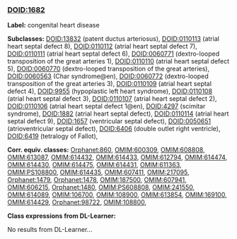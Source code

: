
### [DOID:1682](http://purl.obolibrary.org/obo/DOID_1682)
**Label:** congenital heart disease

**Subclasses:** [DOID:13832](http://purl.obolibrary.org/obo/DOID_13832) (patent ductus arteriosus), [DOID:0110113](http://purl.obolibrary.org/obo/DOID_0110113) (atrial heart septal defect 8), [DOID:0110112](http://purl.obolibrary.org/obo/DOID_0110112) (atrial heart septal defect 7), [DOID:0110111](http://purl.obolibrary.org/obo/DOID_0110111) (atrial heart septal defect 6), [DOID:0060771](http://purl.obolibrary.org/obo/DOID_0060771) (dextro-looped transposition of the great arteries 1), [DOID:0110110](http://purl.obolibrary.org/obo/DOID_0110110) (atrial heart septal defect 5), [DOID:0060770](http://purl.obolibrary.org/obo/DOID_0060770) (dextro-looped transposition of the great arteries), [DOID:0060563](http://purl.obolibrary.org/obo/DOID_0060563) (Char syndrome@en), [DOID:0060772](http://purl.obolibrary.org/obo/DOID_0060772) (dextro-looped transposition of the great arteries 3), [DOID:0110109](http://purl.obolibrary.org/obo/DOID_0110109) (atrial heart septal defect 4), [DOID:9955](http://purl.obolibrary.org/obo/DOID_9955) (hypoplastic left heart syndrome), [DOID:0110108](http://purl.obolibrary.org/obo/DOID_0110108) (atrial heart septal defect 3), [DOID:0110107](http://purl.obolibrary.org/obo/DOID_0110107) (atrial heart septal defect 2), [DOID:0110106](http://purl.obolibrary.org/obo/DOID_0110106) (atrial heart septal defect 1@en), [DOID:4297](http://purl.obolibrary.org/obo/DOID_4297) (scimitar syndrome), [DOID:1882](http://purl.obolibrary.org/obo/DOID_1882) (atrial heart septal defect), [DOID:0110114](http://purl.obolibrary.org/obo/DOID_0110114) (atrial heart septal defect 9), [DOID:1657](http://purl.obolibrary.org/obo/DOID_1657) (ventricular septal defect), [DOID:0050651](http://purl.obolibrary.org/obo/DOID_0050651) (atrioventricular septal defect), [DOID:6406](http://purl.obolibrary.org/obo/DOID_6406) (double outlet right ventricle), [DOID:6419](http://purl.obolibrary.org/obo/DOID_6419) (tetralogy of Fallot), 

**Corr. equiv. classes:** [Orphanet:860](http://www.orpha.net/ORDO/Orphanet_860), [OMIM:600309](http://purl.obolibrary.org/obo/OMIM_600309), [OMIM:608808](http://purl.obolibrary.org/obo/OMIM_608808), [OMIM:613087](http://purl.obolibrary.org/obo/OMIM_613087), [OMIM:614432](http://purl.obolibrary.org/obo/OMIM_614432), [OMIM:614433](http://purl.obolibrary.org/obo/OMIM_614433), [OMIM:612794](http://purl.obolibrary.org/obo/OMIM_612794), [OMIM:614474](http://purl.obolibrary.org/obo/OMIM_614474), [OMIM:614430](http://purl.obolibrary.org/obo/OMIM_614430), [OMIM:614475](http://purl.obolibrary.org/obo/OMIM_614475), [OMIM:614431](http://purl.obolibrary.org/obo/OMIM_614431), [OMIM:611363](http://purl.obolibrary.org/obo/OMIM_611363), [OMIM:PS108800](http://purl.obolibrary.org/obo/OMIM_PS108800), [OMIM:614435](http://purl.obolibrary.org/obo/OMIM_614435), [OMIM:607411](http://purl.obolibrary.org/obo/OMIM_607411), [OMIM:217095](http://purl.obolibrary.org/obo/OMIM_217095), [Orphanet:1479](http://www.orpha.net/ORDO/Orphanet_1479), [Orphanet:1478](http://www.orpha.net/ORDO/Orphanet_1478), [OMIM:187500](http://purl.obolibrary.org/obo/OMIM_187500), [OMIM:607941](http://purl.obolibrary.org/obo/OMIM_607941), [OMIM:606215](http://purl.obolibrary.org/obo/OMIM_606215), [Orphanet:1480](http://www.orpha.net/ORDO/Orphanet_1480), [OMIM:PS608808](http://purl.obolibrary.org/obo/OMIM_PS608808), [OMIM:241550](http://purl.obolibrary.org/obo/OMIM_241550), [OMIM:614089](http://purl.obolibrary.org/obo/OMIM_614089), [OMIM:106700](http://purl.obolibrary.org/obo/OMIM_106700), [OMIM:108900](http://purl.obolibrary.org/obo/OMIM_108900), [OMIM:613854](http://purl.obolibrary.org/obo/OMIM_613854), [OMIM:169100](http://purl.obolibrary.org/obo/OMIM_169100), [OMIM:614429](http://purl.obolibrary.org/obo/OMIM_614429), [Orphanet:98722](http://www.orpha.net/ORDO/Orphanet_98722), [OMIM:108800](http://purl.obolibrary.org/obo/OMIM_108800), 

**Class expressions from DL-Learner:**

No results from DL-Learner...



